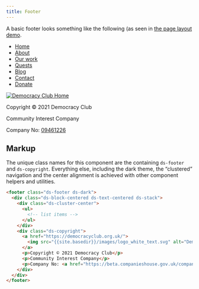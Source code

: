 ```yaml
---
title: Footer
---
```


A basic footer looks something like the following (as seen in [the page layout demo]({{site.basedir}}/layout-demo/).

<div class="ds-scope">
  <footer class="ds-footer ds-dark">
    <div class="ds-block-centered ds-text-centered ds-stack">
      <div class="ds-cluster-center">
        <ul>
          <li>
            <a href="/">Home</a>
          </li>
          <li>
            <a aria-current="true" href=".path/to/about">About</a>
          </li>
          <li>
            <a href="/path/to/">Our work</a>
          </li>
          <li>
            <a href="#">Quests</a>
          </li>
          <li>
            <a href="#">Blog</a>
          </li>
          <li>
            <a href="#">Contact</a>
          </li>
          <li>
            <a href="#">Donate</a>
          </li>
        </ul>
      </div>
      <div class="ds-copyright">
        <a href="https://democracyclub.org.uk/">
          <img src="{{site.basedir}}/images/logo_white_text.svg" alt="Democracy Club Home" />
        </a>
        <p>Copyright © 2021 Democracy Club</p>
        <p>Community Interest Company</p>
        <p>Company No: <a href="https://beta.companieshouse.gov.uk/company/09461226">09461226</a></p>
      </div>
    </div>
  </footer>
</div>

## Markup

The unique class names for this component are the containing `ds-footer` and `ds-copyright`. Everything else, including the dark theme, the “clustered” navigation and the center alignment is achieved with other component helpers and utilities.

```html
<footer class="ds-footer ds-dark">
  <div class="ds-block-centered ds-text-centered ds-stack">
    <div class="ds-cluster-center">
      <ul>
        <!-- list items -->
      </ul>
    </div>
    <div class="ds-copyright">
      <a href="https://democracyclub.org.uk/">
        <img src="{{site.basedir}}/images/logo_white_text.svg" alt="Democracy Club Home" />
      </a>
      <p>Copyright © 2021 Democracy Club</p>
      <p>Community Interest Company</p>
      <p>Company No: <a href="https://beta.companieshouse.gov.uk/company/09461226">09461226</a></p>
    </div>
  </div>
</footer>
```